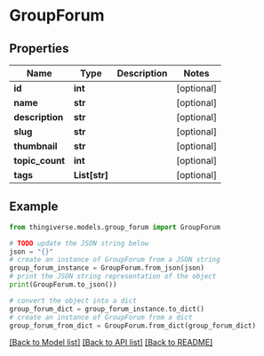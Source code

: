 # GroupForum


## Properties

Name | Type | Description | Notes
------------ | ------------- | ------------- | -------------
**id** | **int** |  | [optional] 
**name** | **str** |  | [optional] 
**description** | **str** |  | [optional] 
**slug** | **str** |  | [optional] 
**thumbnail** | **str** |  | [optional] 
**topic_count** | **int** |  | [optional] 
**tags** | **List[str]** |  | [optional] 

## Example

```python
from thingiverse.models.group_forum import GroupForum

# TODO update the JSON string below
json = "{}"
# create an instance of GroupForum from a JSON string
group_forum_instance = GroupForum.from_json(json)
# print the JSON string representation of the object
print(GroupForum.to_json())

# convert the object into a dict
group_forum_dict = group_forum_instance.to_dict()
# create an instance of GroupForum from a dict
group_forum_from_dict = GroupForum.from_dict(group_forum_dict)
```
[[Back to Model list]](../README.md#documentation-for-models) [[Back to API list]](../README.md#documentation-for-api-endpoints) [[Back to README]](../README.md)


